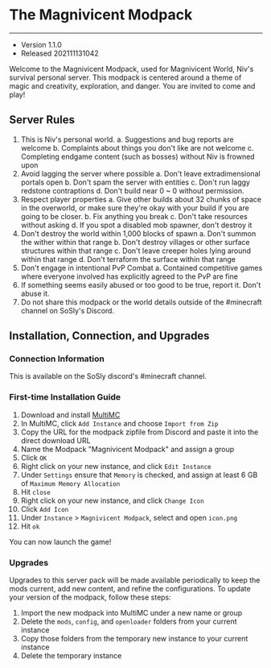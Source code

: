 # The Magnivicent Modpack
___
- Version 1.1.0
- Released 202111131042

Welcome to the Magnivicent Modpack, used for Magnivicent World, Niv's survival
personal server.  This modpack is centered around a theme of magic and 
creativity, exploration, and danger.  You are invited to come and play!

## Server Rules
1. This is Niv's personal world.
  a. Suggestions and bug reports are welcome
  b. Complaints about things you don't like are not welcome
  c. Completing endgame content (such as bosses) without Niv is frowned upon
2. Avoid lagging the server where possible
  a. Don't leave extradimensional portals open
  b. Don't spam the server with entities
  c. Don't run laggy redstone contraptions
  d. Don't build near 0 ~ 0 without permission.
3. Respect player properties
  a. Give other builds about 32 chunks of space in the overworld, or make sure 
     they're okay with your build if you are going to be closer.
  b. Fix anything you break
  c. Don't take resources without asking
  d. If you spot a disabled mob spawner, don't destroy it
4. Don't destroy the world within 1,000 blocks of spawn
  a. Don't summon the wither within that range
  b. Don't destroy villages or other surface structures within that range
  c. Don't leave creeper holes lying around within that range
  d. Don't terraform the surface within that range
5. Don't engage in intentional PvP Combat
  a. Contained competitive games where everyone involved has explicitly agreed
     to the PvP are fine
6. If something seems easily abused or too good to be true, report it.  Don't abuse it.
7. Do not share this modpack or the world details outside of the #minecraft channel on SoSly's Discord.

## Installation, Connection, and Upgrades
### Connection Information
This is available on the SoSly discord's #minecraft channel.

### First-time Installation Guide
1. Download and install [MultiMC](https://multimc.org/)
2. In MultiMC, click `Add Instance` and choose `Import from Zip`
3. Copy the URL for the modpack zipfile from Discord and paste it into the 
   direct download URL
4. Name the Modpack "Magnivicent Modpack" and assign a group
5. Click `OK`
6. Right click on your new instance, and click `Edit Instance`
7. Under `Settings` ensure that `Memory` is checked, and assign at least 6 GB
   of `Maximum Memory Allocation`
8. Hit `close`
9. Right click on your new instance, and click `Change Icon`
10. Click `Add Icon`
11. Under `Instance` > `Magnivicent Modpack`, select and open `icon.png`
12. Hit `ok`

You can now launch the game!

### Upgrades
Upgrades to this server pack will be made available periodically to keep the 
mods current, add new content, and refine the configurations. To update your
version of the modpack, follow these steps:

1. Import the new modpack into MultiMC under a new name or group
2. Delete the `mods`, `config`, and `openloader` folders from your current instance
3. Copy those folders from the temporary new instance to your current instance
4. Delete the temporary instance
